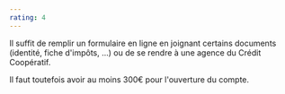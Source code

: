 ```yaml
---
rating: 4
---
```


Il suffit de remplir un formulaire en ligne en joignant certains documents (identité, fiche d'impôts, ...) ou de se rendre à une agence du Crédit Coopératif.

Il faut toutefois avoir au moins 300€ pour l'ouverture du compte.
